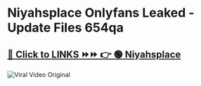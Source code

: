 
 # Niyahsplace Onlyfans Leaked - Update Files 654qa

## <h2><a href="https://clipsfans.com/Niyahsplace&ref=git">🔗 Click to LINKS ⏩⏩ 👉 🟢 Niyahsplace </a></h2>

<a href="https://clipsfans.com/Niyahsplace&ref=git" rel="nofollow" data-target="animated-image.originalLink"><img src="https://i.ibb.co.com/xMMVF88/686577567.gif" alt="Viral Video Original" style="max-width: 100%; display: inline-block;" data-target="animated-image.originalImage"></a>

